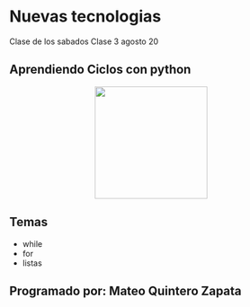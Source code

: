 # Nuevas tecnologias

Clase de los sabados Clase 3 agosto 20

## Aprendiendo Ciclos con python

<p align="center">
  <img src="https://upload.wikimedia.org/wikipedia/commons/thumb/0/0a/Python.svg/1200px-Python.svg.png" width="200" height="200">
</p>

## Temas
- while
- for
- listas

## Programado por: Mateo Quintero Zapata
